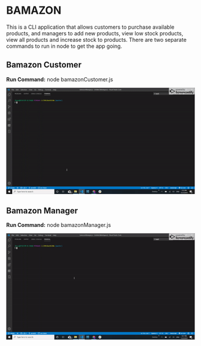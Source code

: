 <h1>BAMAZON</h1>

This is a CLI application that allows customers to purchase available products, and managers to add new products, view low stock products, view all products and increase stock to products. There are two separate commands to run in node to get the app going.

<h2>Bamazon Customer</h2>

<b>Run Command:</b> node bamazonCustomer.js

![Bamazon Customer Gif](./bamazonCustomer.gif)


<h2>Bamazon Manager</h2>

<b>Run Command:</b> node bamazonManager.js

![Bamazon Manager Gif](./bamazonManager.gif)
